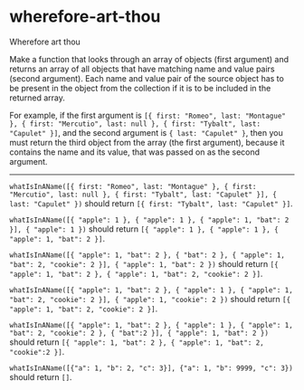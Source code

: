# wherefore-art-thou

Wherefore art thou

Make a function that looks through an array of objects (first argument) and returns an array of all objects that have matching name and value pairs (second argument). Each name and value pair of the source object has to be present in the object from the collection if it is to be included in the returned array.

For example, if the first argument is ```[{ first: "Romeo", last: "Montague" }, { first: "Mercutio", last: null }, { first: "Tybalt", last: "Capulet" }]```, and the second argument is ```{ last: "Capulet" }```, then you must return the third object from the array (the first argument), because it contains the name and its value, that was passed on as the second argument.

---

```whatIsInAName([{ first: "Romeo", last: "Montague" }, { first: "Mercutio", last: null }, { first: "Tybalt", last: "Capulet" }], { last: "Capulet" })``` should return ```[{ first: "Tybalt", last: "Capulet" }]```.

```whatIsInAName([{ "apple": 1 }, { "apple": 1 }, { "apple": 1, "bat": 2 }], { "apple": 1 })``` should return ```[{ "apple": 1 }, { "apple": 1 }, { "apple": 1, "bat": 2 }]```.

```whatIsInAName([{ "apple": 1, "bat": 2 }, { "bat": 2 }, { "apple": 1, "bat": 2, "cookie": 2 }], { "apple": 1, "bat": 2 })``` should return ```[{ "apple": 1, "bat": 2 }, { "apple": 1, "bat": 2, "cookie": 2 }]```.

```whatIsInAName([{ "apple": 1, "bat": 2 }, { "apple": 1 }, { "apple": 1, "bat": 2, "cookie": 2 }], { "apple": 1, "cookie": 2 })``` should return ```[{ "apple": 1, "bat": 2, "cookie": 2 }]```.

```whatIsInAName([{ "apple": 1, "bat": 2 }, { "apple": 1 }, { "apple": 1, "bat": 2, "cookie": 2 }, { "bat":2 }], { "apple": 1, "bat": 2 })``` should return ```[{ "apple": 1, "bat": 2 }, { "apple": 1, "bat": 2, "cookie":2 }]```.

```whatIsInAName([{"a": 1, "b": 2, "c": 3}], {"a": 1, "b": 9999, "c": 3})``` should return ```[]```.
